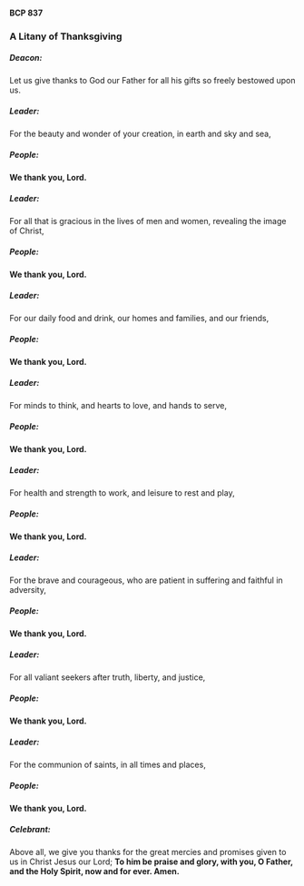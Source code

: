 #### BCP	837
### A Litany of Thanksgiving

##### Deacon:
Let us give thanks to God our Father for all his gifts so freely bestowed upon us.

##### Leader:
For the beauty and wonder of your creation, in earth and sky and sea,
##### **People:**
**We thank you, Lord.**

##### Leader:
For all that is gracious in the lives of men and women, revealing the image of Christ,
##### **People:**
**We thank you, Lord.**

##### Leader:
For our daily food and drink, our homes and families, and our friends,
##### **People:**
**We thank you, Lord.**

##### Leader:
For minds to think, and hearts to love, and hands to serve,
##### **People:**
**We thank you, Lord.**

##### Leader:
For health and strength to work, and leisure to rest and play,
##### **People:**
**We thank you, Lord.**

##### Leader:
For the brave and courageous, who are patient in suffering and faithful in adversity,
##### **People:**
**We thank you, Lord.**

##### Leader:
For all valiant seekers after truth, liberty, and justice,
##### **People:**
**We thank you, Lord.**

##### Leader:
For the communion of saints, in all times and places,
##### **People:**
**We thank you, Lord.**

##### Celebrant:
Above all, we give you thanks for the great mercies and promises given to us in Christ Jesus our Lord;
**To him be praise and glory, with you, O Father, and the Holy Spirit, now and for ever. Amen.**
